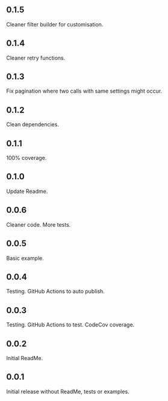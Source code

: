 ## 0.1.5

Cleaner filter builder for customisation.

## 0.1.4

Cleaner retry functions.

## 0.1.3

Fix pagination where two calls with same settings might occur.

## 0.1.2

Clean dependencies.

## 0.1.1

100% coverage.

## 0.1.0

Update Readme.

## 0.0.6

Cleaner code.
More tests.

## 0.0.5

Basic example.

## 0.0.4

Testing.
GitHub Actions to auto publish.

## 0.0.3

Testing.
GitHub Actions to test.
CodeCov coverage.

## 0.0.2

Initial ReadMe.

## 0.0.1

Initial release without ReadMe, tests or examples.
